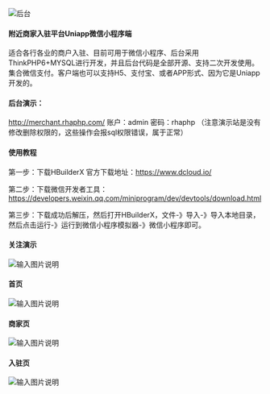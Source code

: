 
![后台](https://images.gitee.com/uploads/images/2020/0417/112421_c8627362_424888.png "后面界面")

####  附近商家入驻平台Uniapp微信小程序端

适合各行各业的商户入驻、目前可用于微信小程序、后台采用ThinkPHP6+MYSQL进行开发，并且后台代码是全部开源、支持二次开发使用。集合微信支付。客户端也可以支持H5、支付宝、或者APP形式、因为它是Uniapp开发的。
#### 后台演示：
http://merchant.rhaphp.com/  账户：admin 密码：rhaphp 
（注意演示站是没有修改删除权限的，这些操作会报sql权限错误，属于正常）

#### 使用教程

第一步：下载HBuilderX 官方下载地址：https://www.dcloud.io/

第二步：下载微信开发者工具：
https://developers.weixin.qq.com/miniprogram/dev/devtools/download.html

第三步：下载成功后解压，然后打开HBuilderX，文件-》导入-》导入本地目录，然后点击运行-》运行到微信小程序模拟器-》微信小程序即可。


#### 关注演示
![输入图片说明](https://images.gitee.com/uploads/images/2020/0417/113918_84493062_424888.jpeg "在这里输入图片标题")


#### 首页

![输入图片说明](https://images.gitee.com/uploads/images/2020/0417/114629_baad7f60_424888.png "WechatIMG10.png")
#### 商家页
![输入图片说明](https://images.gitee.com/uploads/images/2020/0417/114650_7bffc160_424888.png "WechatIMG11.png")
#### 入驻页
![输入图片说明](https://images.gitee.com/uploads/images/2020/0417/114701_a6919e4e_424888.png "WechatIMG12.png")